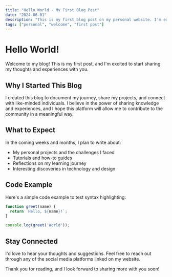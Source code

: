 ```yaml
---
title: "Hello World - My First Blog Post"
date: "2024-06-01"
description: "This is my first blog post on my personal website. I'm excited to share my thoughts, projects, and experiences with you."
tags: ["personal", "welcome", "first post"]
---
```


# Hello World!

Welcome to my blog! This is my first post, and I'm excited to start sharing my thoughts and experiences with you.

## Why I Started This Blog

I created this blog to document my journey, share my projects, and connect with like-minded individuals. I believe in the power of sharing knowledge and experiences, and I hope this platform will allow me to contribute to the community in a meaningful way.

## What to Expect

In the coming weeks and months, I plan to write about:

- My personal projects and the challenges I faced
- Tutorials and how-to guides
- Reflections on my learning journey
- Interesting discoveries in technology and design

## Code Example

Here's a simple code example to test syntax highlighting:

```javascript
function greet(name) {
  return `Hello, ${name}!`;
}

console.log(greet('World'));
```

## Stay Connected

I'd love to hear your thoughts and suggestions. Feel free to reach out through any of the social media platforms linked on my website.

Thank you for reading, and I look forward to sharing more with you soon! 